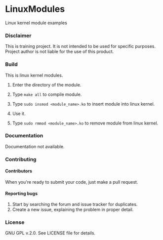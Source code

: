 # LinuxModules

Linux kernel module examples

### Disclaimer
This is training project. It is not intended to be used for specific purposes. Project author is not liable for the use of this product.

### Build 

This is linux kernel modules.

1. Enter the directory of the module.

2. Type `make all` to compile module.

3. Type `sudo insmod <module_name>.ko` to insert module into linux kernel.

4. Use it.

5. Type `sudo rmmod <module_name>.ko` to remove module from linux kernel.

### Documentation
Documentation not available.

### Contributing

#### Contributors

When you're ready to submit your code, just make a pull request.

#### Reporting bugs

1. Start by searching the forum and issue tracker for duplicates.
2. Create a new issue, explaining the problem in proper detail.

### License
GNU GPL v.2.0. See LICENSE file for details.

